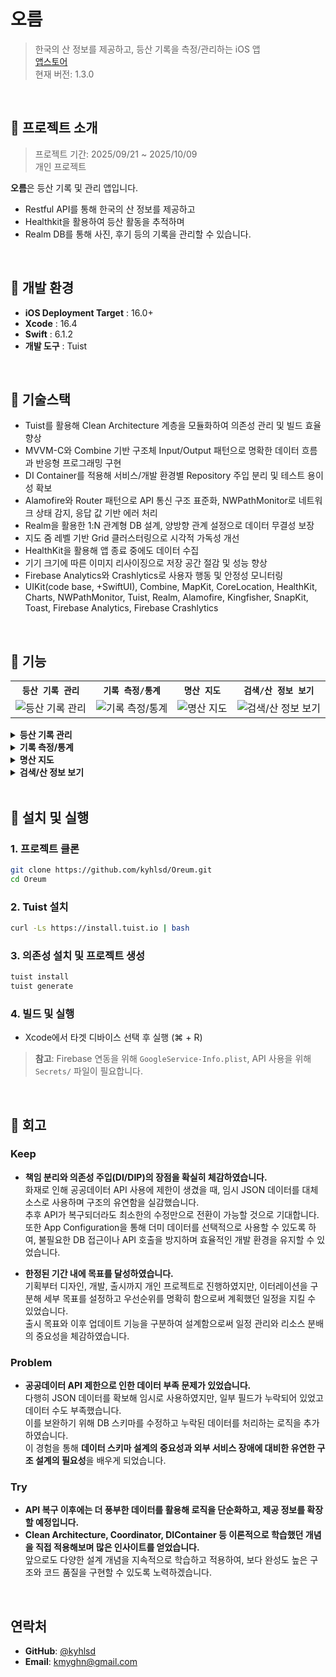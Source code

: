 # 오름
> 한국의 산 정보를 제공하고, 등산 기록을 측정/관리하는 iOS 앱  
> [앱스토어](https://apps.apple.com/kr/app/%EC%98%A4%EB%A6%84-%EB%82%98%EC%9D%98-%EB%93%B1%EC%82%B0-%EA%B8%B0%EB%A1%9D/id6753770017)  
> 현재 버전: 1.3.0  

<br>

## 📌 프로젝트 소개
> 프로젝트 기간: 2025/09/21 ~ 2025/10/09  
> 개인 프로젝트

**오름**은 등산 기록 및 관리 앱입니다.
- Restful API를 통해 한국의 산 정보를 제공하고
- Healthkit을 활용하여 등산 활동을 추적하며
- Realm DB를 통해 사진, 후기 등의 기록을 관리할 수 있습니다.

<br>

## 📌 개발 환경

- **iOS Deployment Target** : 16.0+
- **Xcode** : 16.4
- **Swift** : 6.1.2
- **개발 도구** : Tuist

<br>
  
## 📌 기술스택

- Tuist를 활용해 Clean Architecture 계층을 모듈화하여 의존성 관리 및 빌드 효율 향상
- MVVM-C와 Combine 기반 구조체 Input/Output 패턴으로 명확한 데이터 흐름과 반응형 프로그래밍 구현
- DI Container를 적용해 서비스/개발 환경별 Repository 주입 분리 및 테스트 용이성 확보
- Alamofire와 Router 패턴으로 API 통신 구조 표준화, NWPathMonitor로 네트워크 상태 감지, 응답 값 기반 에러 처리
- Realm을 활용한 1:N 관계형 DB 설계, 양방향 관계 설정으로 데이터 무결성 보장
- 지도 줌 레벨 기반 Grid 클러스터링으로 시각적 가독성 개선
- HealthKit을 활용해 앱 종료 중에도 데이터 수집
- 기기 크기에 따른 이미지 리사이징으로 저장 공간 절감 및 성능 향상
- Firebase Analytics와 Crashlytics로 사용자 행동 및 안정성 모니터링
- UIKit(code base, +SwiftUI), Combine, MapKit, CoreLocation, HealthKit, Charts, NWPathMonitor, Tuist, Realm, Alamofire, Kingfisher, SnapKit, Toast, Firebase Analytics, Firebase Crashlytics

<br>

## 📌 기능
<table align="center">
  <tr>
    <th><code>등산 기록 관리</code></th>
    <th><code>기록 측정/통계</code></th>
    <th><code>명산 지도</code></th>
    <th><code>검색/산 정보 보기</code></th>
  </tr>
  <tr>
    <td><img src="https://github.com/user-attachments/assets/1762f489-375d-4618-bab2-b3ea5321a3e4" alt="등산 기록 관리"></td>
    <td><img src="https://github.com/user-attachments/assets/2f6702ff-343e-436f-ae56-9bd441e7aa29" alt="기록 측정/통계"></td>
    <td><img src="https://github.com/user-attachments/assets/271e8ae8-a1f4-4c54-8095-c8dfd655e045" alt="명산 지도"></td>
    <td><img src="https://github.com/user-attachments/assets/983f0037-04ed-42fe-a890-b89de42ac4ea" alt="검색/산 정보 보기"></td>
  </tr>
</table>

<details>
<summary><b>등산 기록 관리</b></summary>

- Realm DB를 활용하여 등산 기록을 로컬에 저장하고 관리
- 등산 중 촬영한 사진과 후기, 별점과 측정 정보 등을 함께 저장
- 디바이스 크기에 따른 이미지 Resizing으로 저장 공간 관리
- 수정/삭제, 검색/북마크 기능 지원

</details>

<details>
<summary><b>기록 측정/통계</b></summary>

- HealthKit을 활용하여 앱이 실행 중이 아니더라도 걸음 수와 이동 거리 측정
- 실시간으로 등산 진행 상황을 확인
- 운동 시간, 휴식 시간 분석 및 걸음 수, 이동 거리 통계 정보 제공
- Charts를 활용한 시간 별 걸음 수/이동 거리 시각화

</details>

<details>
<summary><b>명산 지도</b></summary>

- MapKit을 사용하여 전국의 명산 위치를 지도에 표시
- 줌 레벨에 따른 Grid 기반 Clustering
- 현재 위치 기반으로 주변 산 탐색
- 지도에서 산을 선택하여 상세 정보 확인 가능

</details>

<details>
<summary><b>검색/산 정보 보기</b></summary>

- 전국 산 정보 검색
- 검색 결과에서 산을 선택하여 상세 페이지로 이동
- Geocoding과 기상청 API를 연결해 날씨 정보 제공
- 산 이름, 위치, 높이 등의 기본 정보 제공
- Realm DB를 통한 최근 검색어 기능 지원

</details>

<br>

## 📌 설치 및 실행

### 1. 프로젝트 클론
```bash
git clone https://github.com/kyhlsd/Oreum.git
cd Oreum
```

### 2. Tuist 설치
```bash
curl -Ls https://install.tuist.io | bash
```

### 3. 의존성 설치 및 프로젝트 생성
```bash
tuist install
tuist generate
```

### 4. 빌드 및 실행
- Xcode에서 타겟 디바이스 선택 후 실행 (⌘ + R)

> **참고**: Firebase 연동을 위해 `GoogleService-Info.plist`, API 사용을 위해 `Secrets/` 파일이 필요합니다.

<br>

## 📌 회고
  
### Keep
- **책임 분리와 의존성 주입(DI/DIP)의 장점을 확실히 체감하였습니다.**  
  화재로 인해 공공데이터 API 사용에 제한이 생겼을 때, 임시 JSON 데이터를 대체 소스로 사용하며 구조의 유연함을 실감했습니다.  
  추후 API가 복구되더라도 최소한의 수정만으로 전환이 가능할 것으로 기대합니다.  
  또한 App Configuration을 통해 더미 데이터를 선택적으로 사용할 수 있도록 하여, 불필요한 DB 접근이나 API 호출을 방지하며 효율적인 개발 환경을 유지할 수 있었습니다.  

- **한정된 기간 내에 목표를 달성하였습니다.**  
  기획부터 디자인, 개발, 출시까지 개인 프로젝트로 진행하였지만, 이터레이션을 구분해 세부 목표를 설정하고 우선순위를 명확히 함으로써 계획했던 일정을 지킬 수 있었습니다.  
  출시 목표와 이후 업데이트 기능을 구분하여 설계함으로써 일정 관리와 리소스 분배의 중요성을 체감하였습니다.



### Problem
- **공공데이터 API 제한으로 인한 데이터 부족 문제가 있었습니다.**  
  다행히 JSON 데이터를 확보해 임시로 사용하였지만, 일부 필드가 누락되어 있었고 데이터 수도 부족했습니다.  
  이를 보완하기 위해 DB 스키마를 수정하고 누락된 데이터를 처리하는 로직을 추가하였습니다.  
  이 경험을 통해 **데이터 스키마 설계의 중요성과 외부 서비스 장애에 대비한 유연한 구조 설계의 필요성**을 배우게 되었습니다.



### Try
- **API 복구 이후에는 더 풍부한 데이터를 활용해 로직을 단순화하고, 제공 정보를 확장할 예정입니다.**  
- **Clean Architecture, Coordinator, DIContainer 등 이론적으로 학습했던 개념을 직접 적용해보며 많은 인사이트를 얻었습니다.**  
  앞으로도 다양한 설계 개념을 지속적으로 학습하고 적용하여, 보다 완성도 높은 구조와 코드 품질을 구현할 수 있도록 노력하겠습니다.

<br>

## 연락처

- **GitHub**: [@kyhlsd](https://github.com/kyhlsd)
- **Email**: kmyghn@gmail.com

